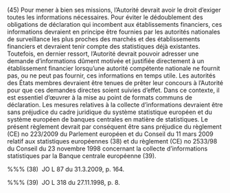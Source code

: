 (45) Pour mener à bien ses missions, l’Autorité devrait avoir le droit d’exiger toutes les informations nécessaires. Pour éviter le dédoublement des obligations de déclaration qui incombent aux établissements financiers, ces informations devraient en principe être fournies par les autorités nationales de surveillance les plus proches des marchés et des établissements financiers et devraient tenir compte des statistiques déjà existantes. Toutefois, en dernier ressort, l’Autorité devrait pouvoir adresser une demande d’informations dûment motivée et justifiée directement à un établissement financier lorsqu’une autorité compétente nationale ne fournit pas, ou ne peut pas fournir, ces informations en temps utile. Les autorités des États membres devraient être tenues de prêter leur concours à l’Autorité pour que ces demandes directes soient suivies d’effet. Dans ce contexte, il est essentiel d’œuvrer à la mise au point de formats communs de déclaration. Les mesures relatives à la collecte d’informations devraient être sans préjudice du cadre juridique du système statistique européen et du système européen de banques centrales en matière de statistiques. Le présent règlement devrait par conséquent être sans préjudice du règlement (CE) no 223/2009 du Parlement européen et du Conseil du 11 mars 2009 relatif aux statistiques européennes (38) et du règlement (CE) no 2533/98 du Conseil du 23 novembre 1998 concernant la collecte d’informations statistiques par la Banque centrale européenne (39).

%%% (38)  JO L 87 du 31.3.2009, p. 164.

%%% (39)  JO L 318 du 27.11.1998, p. 8.